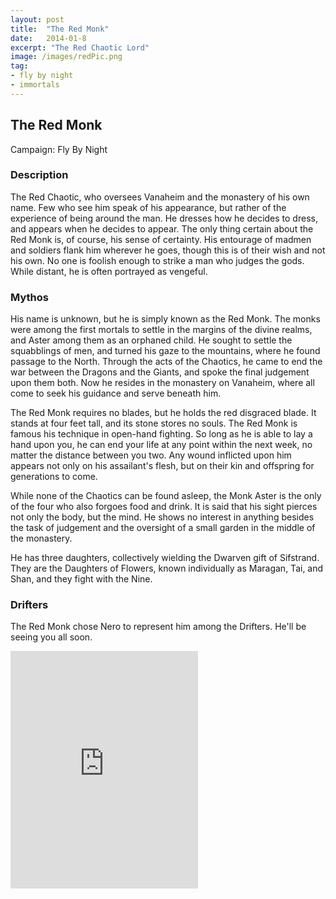 ```yaml
---
layout: post
title:  "The Red Monk"
date:   2014-01-8
excerpt: "The Red Chaotic Lord"
image: /images/redPic.png
tag:
- fly by night
- immortals
---
```


## The Red Monk
Campaign: Fly By Night

### Description

The Red Chaotic, who oversees Vanaheim and the monastery of his own name. Few who see him speak of his appearance, but rather of the experience of being around the man. He dresses how he decides to dress, and appears when he decides to appear. The only thing certain about the Red Monk is, of course, his sense of certainty. His entourage of madmen and soldiers flank him wherever he goes, though this is of their wish and not his own. No one is foolish enough to strike a man who judges the gods. While distant, he is often portrayed as vengeful.

### Mythos

His name is unknown, but he is simply known as the Red Monk. The monks were among the first mortals to settle in the margins of the divine realms, and Aster among them as an orphaned child. He sought to settle the squabblings of men, and turned his gaze to the mountains, where he found passage to the North. Through the acts of the Chaotics, he came to end the war between the Dragons and the Giants, and spoke the final judgement upon them both. Now he resides in the monastery on Vanaheim, where all come to seek his guidance and serve beneath him. 

The Red Monk requires no blades, but he holds the red disgraced blade. It stands at four feet tall, and its stone stores no souls. The Red Monk is famous his technique in open-hand fighting. So long as he is able to lay a hand upon you, he can end your life at any point within the next week, no matter the distance between you two. Any wound inflicted upon him appears not only on his assailant's flesh, but on their kin and offspring for generations to come.

While none of the Chaotics can be found asleep, the Monk Aster is the only of the four who also forgoes food and drink. It is said that his sight pierces not only the body, but the mind. He shows no interest in anything besides the task of judgement and the oversight of a small garden in the middle of the monastery.

He has three daughters, collectively wielding the Dwarven gift of Sifstrand. They are the Daughters of Flowers, known individually as Maragan, Tai, and Shan, and they fight with the Nine.

### Drifters

The Red Monk chose Nero to represent him among the Drifters. He'll be seeing you all soon.

<iframe src="https://open.spotify.com/embed/playlist/0nGZDHTXBhb1pcFxjywag3" width="300" height="380" frameborder="0" allowtransparency="true" allow="encrypted-media"></iframe>
